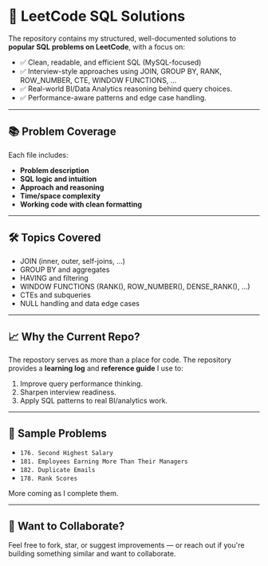 # 🧠 LeetCode SQL Solutions

The repository contains my structured, well-documented solutions to **popular SQL problems on LeetCode**, with a focus on:

- ✅ Clean, readable, and efficient SQL (MySQL-focused)
- ✅ Interview-style approaches using JOIN, GROUP BY, RANK, ROW_NUMBER, CTE, WINDOW FUNCTIONS, ...
- ✅ Real-world BI/Data Analytics reasoning behind query choices.
- ✅ Performance-aware patterns and edge case handling.

---

## 📚 Problem Coverage

Each file includes:
- **Problem description**
- **SQL logic and intuition**
- **Approach and reasoning**
- **Time/space complexity**
- **Working code with clean formatting**

---

## 🛠️ Topics Covered

- JOIN (inner, outer, self-joins, ...)
- GROUP BY and aggregates
- HAVING and filtering
- WINDOW FUNCTIONS (RANK(), ROW_NUMBER(), DENSE_RANK(), ...)
- CTEs and subqueries
- NULL handling and data edge cases

---

## 📈 Why the Current Repo?

The repostory serves as more than a place for code.  The repository provides a **learning log** and **reference guide** I use to:
1. Improve query performance thinking.
2. Sharpen interview readiness.
3. Apply SQL patterns to real BI/analytics work.

---

## 🧩 Sample Problems

- `176. Second Highest Salary`
- `181. Employees Earning More Than Their Managers`
- `182. Duplicate Emails`
- `178. Rank Scores`

More coming as I complete them.

---

## 🧠 Want to Collaborate?

Feel free to fork, star, or suggest improvements — or reach out if you're building something similar and want to collaborate.
